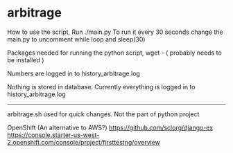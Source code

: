 # arbitrage

How to use the script,
Run ./main.py
To run it every 30 seconds change the main.py to uncomment while loop and sleep(30)

Packages needed for running the python script,
wget -  ( probably needs to be installed )

Numbers are logged in to history_arbitrage.log

Nothing is stored in database. Currently everything is logged in to history_arbitrage.log

----------------
arbitrage.sh used for quick changes. Not the part of python project


OpenShift (An alternative to AWS?)
https://github.com/sclorg/django-ex
https://console.starter-us-west-2.openshift.com/console/project/firsttestng/overview
